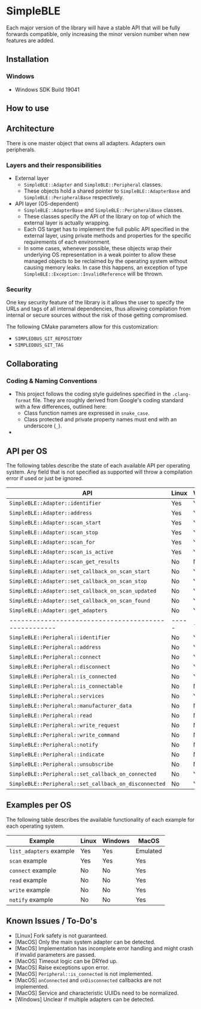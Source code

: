 # SimpleBLE


Each major version of the library will have a stable API that will be fully
forwards compatible, only increasing the minor version number when new
features are added.

## Installation

### Windows
- Windows SDK Build 19041


## How to use




## Architecture

There is one master object that owns all adapters.
Adapters own peripherals.

### Layers and their responsibilities
- External layer
    - `SimpleBLE::Adapter` and `SimpleBLE::Peripheral` classes.
    - These objects hold a shared pointer to `SimpleBLE::AdapterBase` 
      and `SimpleBLE::PeripheralBase` respectively.
- API layer (OS-dependent)
    - `SimpleBLE::AdapterBase` and `SimpleBLE::PeripheralBase` classes.
    - These classes specify the API of the library on top of which
      the external layer is actually wrapping.
    - Each OS target has to implement the full public API specified in
      the external layer, using private methods and properties for 
      the specific requirements of each environment.
    - In some cases, whenever possible, these objects wrap their
      underlying OS representation in a weak pointer to allow these 
      managed objects to be reclaimed by the operating system without
      causing memory leaks. In case this happens, an exception of
      type `SimpleBLE::Exception::InvalidReference` will be thrown.

### Security

One key security feature of the library is it allows the user to specify
the URLs and tags of all internal dependencies, thus allowing compilation
from internal or secure sources without the risk of those getting compromised.

The following CMake parameters allow for this customization:
- `SIMPLEDBUS_GIT_REPOSITORY`
- `SIMPLEDBUS_GIT_TAG`

## Collaborating

### Coding & Naming Conventions
- This project follows the coding style guidelines specified in the `.clang-format` file.
  They are roughly derived from Google's coding standard with a few differences, outlined
  here:
    - Class function names are expressed in `snake_case`.
    - Class protected and private property names must end with an underscore (`_`).
- 

## API per OS

The following tables describe the state of each available API per operating system.
Any field that is not specified as supported will throw a compilation error if used
or just be ignored.

| API                                                  | Linux | Windows | MacOS |
| ---------------------------------------------------- | ----- | ------- | ----- |
| `SimpleBLE::Adapter::identifier`                     | Yes   | Yes     | Yes   |
| `SimpleBLE::Adapter::address`                        | Yes   | Yes     | Yes   |
| `SimpleBLE::Adapter::scan_start`                     | Yes   | Yes     | Yes   |
| `SimpleBLE::Adapter::scan_stop`                      | Yes   | Yes     | Yes   |
| `SimpleBLE::Adapter::scan_for`                       | Yes   | Yes     | Yes   |
| `SimpleBLE::Adapter::scan_is_active`                 | Yes   | Yes     | Yes   |
| `SimpleBLE::Adapter::scan_get_results`               | No    | No      | No    |
| `SimpleBLE::Adapter::set_callback_on_scan_start`     | No    | Yes     | Yes   |
| `SimpleBLE::Adapter::set_callback_on_scan_stop`      | No    | Yes     | Yes   |
| `SimpleBLE::Adapter::set_callback_on_scan_updated`   | No    | Yes     | Yes   |
| `SimpleBLE::Adapter::set_callback_on_scan_found`     | No    | Yes     | Yes   |
| `SimpleBLE::Adapter::get_adapters`                   | No    | Yes     | Yes   |
| ---------------------------------------------------- | ----- | ------- | ----- |
| `SimpleBLE::Peripheral::identifier`                  | No    | Yes     | Yes   |
| `SimpleBLE::Peripheral::address`                     | No    | Yes     | Yes   |
| `SimpleBLE::Peripheral::connect`                     | No    | Yes     | Yes   |
| `SimpleBLE::Peripheral::disconnect`                  | No    | Yes     | Yes   |
| `SimpleBLE::Peripheral::is_connected`                | No    | Yes     | Yes   |
| `SimpleBLE::Peripheral::is_connectable`              | No    | No      | No    |
| `SimpleBLE::Peripheral::services`                    | No    | Yes     | Yes   |
| `SimpleBLE::Peripheral::manufacturer_data`           | No    | No      | No    |
| `SimpleBLE::Peripheral::read`                        | No    | No      | Yes   |
| `SimpleBLE::Peripheral::write_request`               | No    | No      | Yes   |
| `SimpleBLE::Peripheral::write_command`               | No    | No      | Yes   |
| `SimpleBLE::Peripheral::notify`                      | No    | No      | Yes   |
| `SimpleBLE::Peripheral::indicate`                    | No    | No      | Yes   |
| `SimpleBLE::Peripheral::unsubscribe`                 | No    | No      | Yes   |
| `SimpleBLE::Peripheral::set_callback_on_connected`   | No    | Yes     | No    |
| `SimpleBLE::Peripheral::set_callback_on_disconnected`| No    | Yes     | No    |

## Examples per OS

The following table describes the available functionality of each example for each
operating system.

| Example                 | Linux | Windows | MacOS    |
| ----------------------- | ---   | ------- | -------- |
| `list_adapters` example | Yes   | Yes     | Emulated |
| `scan` example          | Yes   | Yes     | Yes      |
| `connect` example       | No    | No      | Yes      |
| `read` example          | No    | No      | Yes      |
| `write` example         | No    | No      | Yes      |
| `notify` example        | No    | No      | Yes      |

## Known Issues / To-Do's
- [Linux] Fork safety is not guaranteed.
- [MacOS] Only the main system adapter can be detected.
- [MacOS] Implementation has incomplete error handling and might crash if invalid parameters are passed.
- [MacOS] Timeout logic can be DRYed up.
- [MacOS] Raise exceptions upon error.
- [MacOS] `Peripheral::is_connected` is not implemented.
- [MacOS] `onConnected` and `onDisconnected` callbacks are not implemented.
- [MacOS] Service and characteristic UUIDs need to be normalized.
- [Windows] Unclear if multiple adapters can be detected.